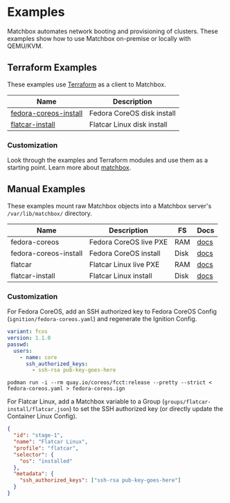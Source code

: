 # Examples

Matchbox automates network booting and provisioning of clusters. These examples show how to use Matchbox on-premise or locally with QEMU/KVM.

## Terraform Examples

These examples use [Terraform](https://www.terraform.io/intro/) as a client to Matchbox.

| Name                          | Description                   |
|-------------------------------|-------------------------------|
| [fedora-coreos-install](terraform/fedora-coreos-install) | Fedora CoreOS disk install |
| [flatcar-install](terraform/flatcar-install) | Flatcar Linux disk install |

### Customization

Look through the examples and Terraform modules and use them as a starting point. Learn more about [matchbox](../docs/matchbox.md).

## Manual Examples

These examples mount raw Matchbox objects into a Matchbox server's `/var/lib/matchbox/` directory.

| Name          | Description                  | FS  | Docs  |
|---------------|------------------------------|-----|-------|
| fedora-coreos | Fedora CoreOS live PXE       | RAM | [docs](https://docs.fedoraproject.org/en-US/fedora-coreos/live-booting-ipxe/) |
| fedora-coreos-install | Fedora CoreOS install | Disk | [docs](https://docs.fedoraproject.org/en-US/fedora-coreos/bare-metal/) |
| flatcar       | Flatcar Linux live PXE       | RAM | [docs](https://docs.flatcar-linux.org/os/booting-with-ipxe/) |
| flatcar-install | Flatcar Linux install      | Disk | [docs](https://docs.flatcar-linux.org/os/booting-with-ipxe/) |

### Customization

For Fedora CoreOS, add an SSH authorized key to Fedora CoreOS Config (`ignition/fedora-coreos.yaml`) and regenerate the Ignition Config.

```yaml
variant: fcos
version: 1.1.0
passwd:
  users:
    - name: core
      ssh_authorized_keys:
        - ssh-rsa pub-key-goes-here
```

```
podman run -i --rm quay.io/coreos/fcct:release --pretty --strict < fedora-coreos.yaml > fedora-coreos.ign
```

For Flatcar Linux, add a Matchbox variable to a Group (`groups/flatcar-install/flatcar.json`) to set the SSH authorized key (or directly update the Container Linux Config).

```json
{
  "id": "stage-1",
  "name": "Flatcar Linux",
  "profile": "flatcar",
  "selector": {
    "os": "installed"
  },
  "metadata": {
    "ssh_authorized_keys": ["ssh-rsa pub-key-goes-here"]
  }
}
```
